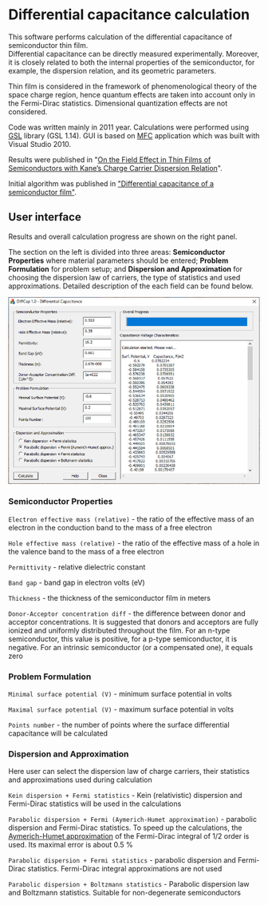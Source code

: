 # Differential capacitance calculation

This software performs calculation of the differential capacitance of semiconductor thin film.  
Differential capacitance can be directly measured experimentally. Moreover, it is closely related to both the internal properties of the semiconductor,
for example, the dispersion relation, and its geometric parameters. 

Thin film is considered in the framework of phenomenological theory of the space charge region, hence quantum effects are taken into account only in the Fermi-Dirac statistics. Dimensional quantization effects are not considered. 

Code was written mainly in 2011 year. Calculations were performed using [GSL](https://www.gnu.org/software/gsl/) library (GSL 1.14). GUI is based on [MFC](https://docs.microsoft.com/en-us/cpp/mfc/mfc-desktop-applications?view=msvc-160) application which was built with Visual Studio 2010.  

Results were published in "[On the Field Effect in Thin Films of Semiconductors
with Kane’s Charge Carrier Dispersion Relation](https://link.springer.com/article/10.1134/S1063782614030117)". 

Initial algorithm was published in ["Differential capacitance of a semiconductor film"](https://link.springer.com/article/10.1134/S106378261010009X).

## User interface

Results and overall calculation progress are shown on the right panel. 

The section on the left is divided into three areas: **Semiconductor Properties** where material parameters should be entered; **Problem Formulation** for problem setup;   and **Dispersion and Approximation** for choosing the dispersion law of carriers, the type of statistics and used approximations. Detailed description of the each field can be found below.

<p align="center">
  <img src="gui_2.jpg" />
</p>

### Semiconductor Properties

`Electron effective mass (relative)` - the ratio of the effective mass of an electron in the conduction band to the mass of a free electron

`Hole effective mass (relative)` - the ratio of the effective mass of a hole in the valence band to the mass of a free electron

`Permittivity` - relative dielectric constant

`Band gap` - band gap in electron volts (eV)

`Thickness` - the thickness of the semiconductor film in meters

`Donor-Acceptor concentration diff` - the difference between donor and acceptor concentrations. It is suggested that donors and acceptors are fully ionized and uniformly distributed throughout the film. For an n-type semiconductor, this value is positive,  for a p-type semiconductor, it is negative. For an intrinsic semiconductor (or a compensated one), it equals zero

### Problem Formulation

`Minimal surface potential (V)` - minimum surface potential in volts

`Maximal surface potential (V)` - maximum surface potential in volts

`Points number` - the number of points where the surface differential capacitance will be calculated

### Dispersion and Approximation

Here user can select the dispersion law of charge carriers, their statistics and approximations used during calculation

`Kein dispersion + Fermi statistics` - Kein (relativistic) dispersion and Fermi-Dirac statistics will be used in the calculations

`Parabolic dispersion + Fermi (Aymerich-Humet approximation)` - parabolic dispersion  and Fermi-Dirac statistics. To speed up the calculations, the [Aymerich-Humet approximation](https://www.sciencedirect.com/science/article/abs/pii/0038110181901210) of the Fermi-Dirac integral of 1/2 order is used. Its maximal error is about 0.5 %

`Parabolic dispersion + Fermi statistics` - parabolic dispersion and Fermi-Dirac statistics. Fermi-Dirac integral approximations are not used

`Parabolic dispersion + Boltzmann statistics` - Parabolic dispersion law and Boltzmann statistics. Suitable for non-degenerate semiconductors

